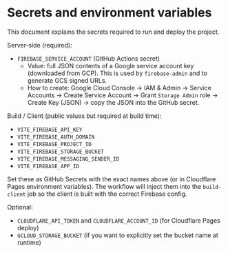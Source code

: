 # Secrets and environment variables

This document explains the secrets required to run and deploy the project.

Server-side (required):
- `FIREBASE_SERVICE_ACCOUNT` (GitHub Actions secret)
  - Value: full JSON contents of a Google service account key (downloaded from GCP). This is used by `firebase-admin` and to generate GCS signed URLs.
  - How to create: Google Cloud Console -> IAM & Admin -> Service Accounts -> Create Service Account -> Grant `Storage Admin` role -> Create Key (JSON) -> copy the JSON into the GitHub secret.

Build / Client (public values but required at build time):
- `VITE_FIREBASE_API_KEY`
- `VITE_FIREBASE_AUTH_DOMAIN`
- `VITE_FIREBASE_PROJECT_ID`
- `VITE_FIREBASE_STORAGE_BUCKET`
- `VITE_FIREBASE_MESSAGING_SENDER_ID`
- `VITE_FIREBASE_APP_ID`

Set these as GitHub Secrets with the exact names above (or in Cloudflare Pages environment variables). The workflow will inject them into the `build-client` job so the client is built with the correct Firebase config.

Optional:
- `CLOUDFLARE_API_TOKEN` and `CLOUDFLARE_ACCOUNT_ID` (for Cloudflare Pages deploy)
- `GCLOUD_STORAGE_BUCKET` (if you want to explicitly set the bucket name at runtime)
